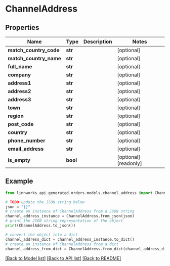 # ChannelAddress


## Properties

Name | Type | Description | Notes
------------ | ------------- | ------------- | -------------
**match_country_code** | **str** |  | [optional] 
**match_country_name** | **str** |  | [optional] 
**full_name** | **str** |  | [optional] 
**company** | **str** |  | [optional] 
**address1** | **str** |  | [optional] 
**address2** | **str** |  | [optional] 
**address3** | **str** |  | [optional] 
**town** | **str** |  | [optional] 
**region** | **str** |  | [optional] 
**post_code** | **str** |  | [optional] 
**country** | **str** |  | [optional] 
**phone_number** | **str** |  | [optional] 
**email_address** | **str** |  | [optional] 
**is_empty** | **bool** |  | [optional] [readonly] 

## Example

```python
from linnworks_api.generated.orders.models.channel_address import ChannelAddress

# TODO update the JSON string below
json = "{}"
# create an instance of ChannelAddress from a JSON string
channel_address_instance = ChannelAddress.from_json(json)
# print the JSON string representation of the object
print(ChannelAddress.to_json())

# convert the object into a dict
channel_address_dict = channel_address_instance.to_dict()
# create an instance of ChannelAddress from a dict
channel_address_from_dict = ChannelAddress.from_dict(channel_address_dict)
```
[[Back to Model list]](../README.md#documentation-for-models) [[Back to API list]](../README.md#documentation-for-api-endpoints) [[Back to README]](../README.md)


